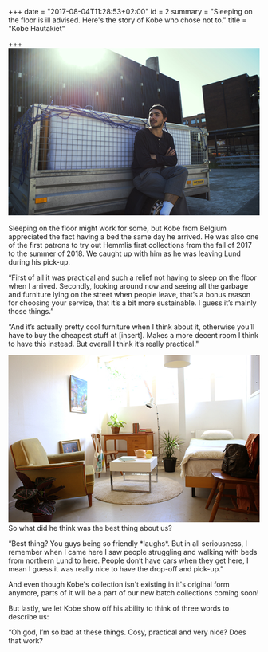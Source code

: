 +++
date = "2017-08-04T11:28:53+02:00"
id = 2
summary = "Sleeping on the floor is ill advised. Here's the story of Kobe who chose not to."
title = "Kobe Hautakiet"

+++
![](/uploads/2018/06/28/Kobe_1_small.jpg)

Sleeping on the floor might work for some, but Kobe from Belgium appreciated the fact having a bed the same day he arrived. He was also one of the first patrons to try out Hemmlis first collections from the fall of 2017 to the summer of 2018. We caught up with him as he was leaving Lund during his pick-up.

“First of all it was practical and such a relief not having to sleep on the floor when I arrived. Secondly, looking around now and seeing all the garbage and furniture lying on the street when people leave, that’s a bonus reason for choosing your service, that it’s a bit more sustainable. I guess it’s mainly those things.”

“And it’s actually pretty cool furniture when I think about it, otherwise you’ll have to buy the cheapest stuff at \[insert\]. Makes a more decent room I think to have this instead. But overall I think it’s really practical."

![](/uploads/2018/06/28/Kobe_Collection.jpg)So what did he think was the best thing about us?

“Best thing? You guys being so friendly \*laughs\*. But in all seriousness, I remember when I came here I saw people struggling and walking with beds from northern Lund to here. People don’t have cars when they get here, I mean I guess it was really nice to have the drop-off and pick-up.”

And even though Kobe's collection isn't existing in it's original form anymore, parts of it will be a part of our new batch collections coming soon!

But lastly, we let Kobe show off his ability to think of three words to describe us:

“Oh god, I’m so bad at these things. Cosy, practical and very nice? Does that work?